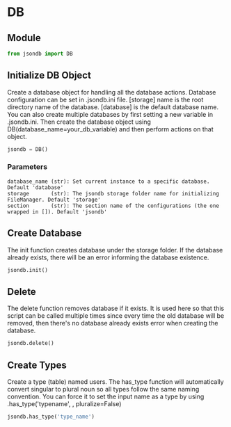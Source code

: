 # DB

## Module

```python
from jsondb import DB
```

## Initialize DB Object

Create a database object for handling all the database actions.
Database configuration can be set in .jsondb.ini file. [storage]
name is the root directory name of the database. [database] is the
default database name. You can also create multiple databases by
first setting a new variable in .jsondb.ini. Then create the
database object using DB(database_name=your_db_variable) and then
perform actions on that object.

```python
jsondb = DB()
```
### Parameters

```
database_name (str): Set current instance to a specific database. Default 'database'
storage       (str): The jsondb storage folder name for initializing FileManager. Default 'storage'
section       (str): The section name of the configurations (the one wrapped in []). Default 'jsondb'
```

## Create Database

The init function creates database under the storage folder. If
the database already exists, there will be an error informing
the database existence.

```python
jsondb.init()
```

## Delete

The delete function removes database if it exists. It is used
here so that this script can be called multiple times since every
time the old database will be removed, then there's no database
already exists error when creating the database.

```python
jsondb.delete()
```

## Create Types

Create a type (table) named users. The has_type function will
automatically convert singular to plural noun so all types follow
the same naming convention. You can force it to set the input name
as a type by using .has_type('typename', , pluralize=False)

```python
jsondb.has_type('type_name')
```
